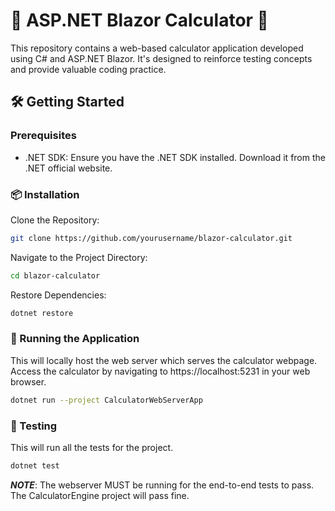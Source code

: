 # 🧮 ASP.NET Blazor Calculator 🚀
This repository contains a web-based calculator application developed using C# and ASP.NET Blazor. It's designed to reinforce testing concepts and provide valuable coding practice.

## 🛠️ Getting Started
### Prerequisites
- .NET SDK: Ensure you have the .NET SDK installed. Download it from the .NET official website.

### 📦 Installation
Clone the Repository:
```bash
git clone https://github.com/yourusername/blazor-calculator.git
```
Navigate to the Project Directory:
```bash
cd blazor-calculator
```
Restore Dependencies:
```bash
dotnet restore
```
### 🚀 Running the Application
This will locally host the web server which serves the calculator webpage. Access the calculator by navigating to https://localhost:5231 in your web browser.
```bash
dotnet run --project CalculatorWebServerApp
```

### 🤖 Testing
This will run all the tests for the project. 
```bash
dotnet test
```
***NOTE***: The webserver MUST be running for the end-to-end tests to pass. The CalculatorEngine project will pass fine. 

